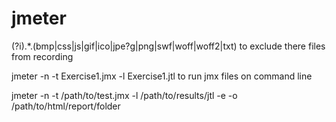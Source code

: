 # jmeter


(?i).*\.(bmp|css|js|gif|ico|jpe?g|png|swf|woff|woff2|txt)  to exclude there files from recording




jmeter -n -t Exercise1.jmx -l Exercise1.jtl to run jmx files on command line



jmeter -n -t /path/to/test.jmx -l /path/to/results/jtl -e -o /path/to/html/report/folder
